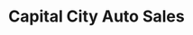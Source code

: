 ---
title: "Capital City Auto Sales"
url: /washington-d-c/capital-city-auto-sales/
shop: Autohaus
---